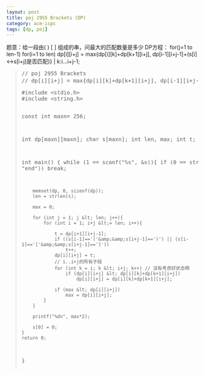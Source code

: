 ```yaml
---
layout: post
title: poj 2955 Brackets (DP)
category: acm-icpc
tags: [dp, poj]
---
```


题意：给一段由( ) [ ] 组成的串，问最大的匹配数量是多少
DP方程：
for(j=1 to len-1)
for(i=1 to len)
dp[i][i+j] = max{dp[i][k]+dp[k+1][i+j], dp[i-1][i+j-1]+(s[i]&lt;-&gt;s[i+j]是否匹配)} | k:i...i+j-1;
<blockquote>
<pre>// poj 2955 Brackets
// dp[i][i+j] = max{dp[i][k]+dp[k+1][i+j], dp[i-1][i+j-1]+(s[i]&lt;-&gt;s[i+j]是否匹配)} | k:i...i+j-1;</pre>
<!--more-->
<pre>#include &lt;stdio.h&gt;
#include &lt;string.h&gt;

const int maxn= 256;

int dp[maxn][maxn];
char s[maxn];
int len, max;
int t;

int main()
{
    while (1 == scanf("%s", &amp;s)){
        if (0 == strcmp(s, "end"))
            break;

        memset(dp, 0, sizeof(dp));
        len = strlen(s);

        max = 0;

        for (int j = 1; j &lt; len; j++){
            for (int i = 1; i+j &lt;= len; i++){    

                t = dp[i+1][i+j-1];
                if ((s[i-1]=='('&amp;&amp;s[i+j-1]==')') || (s[i-1]=='['&amp;&amp;s[i+j-1]==']'))
                    t++;
                dp[i][i+j] = t;
                // i..i+j的所有子段
                for (int k = i; k &lt; i+j; k++) // 没有考虑好状态啊
                    if (dp[i][i+j] &lt; dp[i][k]+dp[k+1][i+j])
                        dp[i][i+j] = dp[i][k]+dp[k+1][i+j];

                if (max &lt; dp[i][i+j])
                    max = dp[i][i+j];
            }
        }

        printf("%dn", max*2);

        s[0] = 0;
    }
    return 0;
}</pre>
</blockquote>
